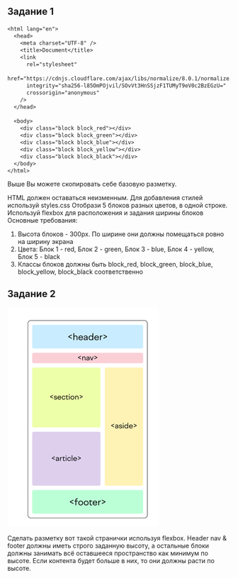## Задание 1

```<!DOCTYPE html>
<html lang="en">
  <head>
    <meta charset="UTF-8" />
    <title>Document</title>
    <link
      rel="stylesheet"
      href="https://cdnjs.cloudflare.com/ajax/libs/normalize/8.0.1/normalize.min.css"
      integrity="sha256-l85OmPOjvil/SOvVt3HnSSjzF1TUMyT9eV0c2BzEGzU="
      crossorigin="anonymous"
    />
  </head>

  <body>
    <div class="block block_red"></div>
    <div class="block block_green"></div>
    <div class="block block_blue"></div>
    <div class="block block_yellow"></div>
    <div class="block block_black"></div>
  </body>
</html>
```

Выше Вы можете скопировать себе базовую разметку.

HTML должен оставаться неизменным. Для добавления стилей используй styles.css
Отобрази 5 блоков разных цветов, в одной строке. Используй flexbox для расположения и задания ширины блоков
Основные требования:
1. Высота блоков - 300px. По ширине они должны помещаться ровно на ширину экрана
2. Цвета: Блок 1 - red, Блок 2 - green, Блок 3 - blue, Блок 4 - yellow, Блок 5 - black
3. Классы блоков должны быть block_red, block_green, block_blue, block_yellow, block_black соответственно

## Задание 2

![img_1.png](img_1.png)

Сделать разметку вот такой странички используя flexbox.
Header nav & footer должны иметь строго заданную высоту,
а остальные блоки должны занимать всё оставшееся пространство как минимум по высоте.
Если контента будет больше в них, то они должны расти по высоте.

